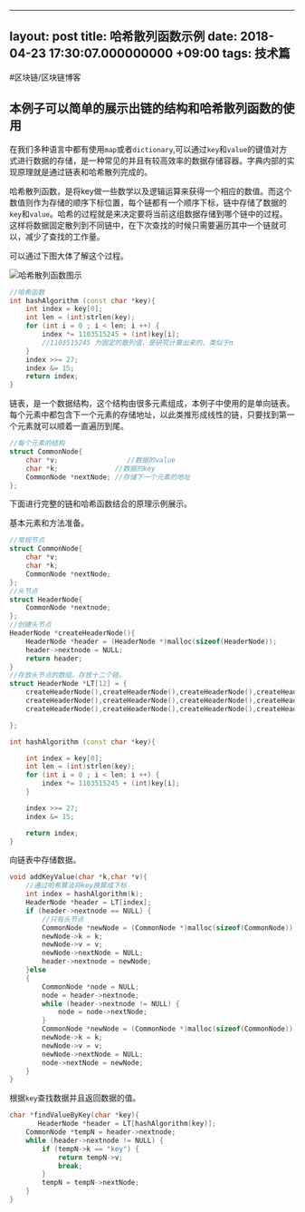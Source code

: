 
---
layout: post
title: 哈希散列函数示例
date: 2018-04-23 17:30:07.000000000 +09:00
tags: 技术篇
---

#区块链/区块链博客

## 本例子可以简单的展示出链的结构和哈希散列函数的使用

在我们多种语言中都有使用`map`或者`dictionary`,可以通过`key`和`value`的键值对方式进行数据的存储，是一种常见的并且有较高效率的数据存储容器。字典内部的实现原理就是通过链表和哈希散列完成的。

哈希散列函数，是将key做一些数学以及逻辑运算来获得一个相应的数值。而这个数值则作为存储的顺序下标位置，每个链都有一个顺序下标，链中存储了数据的`key`和`value`。哈希的过程就是来决定要将当前这组数据存储到哪个链中的过程。这样将数据固定散列到不同链中，在下次查找的时候只需要遍历其中一个链就可以，减少了查找的工作量。

可以通过下图大体了解这个过程。

![哈希散列函数图示](http://p83poaw51.bkt.clouddn.com/hash.001.png)

```c++
//哈希函数
int hashAlgorithm (const char *key){    
    int index = key[0];
    int len = (int)strlen(key);
    for (int i = 0 ; i < len; i ++) {
        index *= 1103515245 + (int)key[i];
		//1103515245 为固定的散列值，是研究计算出来的，类似于π
    }
    index >>= 27;
    index &= 15;
    return index;
}
```


链表，是一个数据结构，这个结构由很多元素组成，本例子中使用的是单向链表。每个元素中都包含下一个元素的存储地址，以此类推形成线性的链，只要找到第一个元素就可以顺着一直遍历到尾。

```c++
//每个元素的结构
struct CommonNode{
    char *v;				 //数据的value
    char *k;              //数据的key
    CommonNode *nextNode; //存储下一个元素的地址
};
```

下面进行完整的链和哈希函数结合的原理示例展示。

基本元素和方法准备。
```c++
//常规节点
struct CommonNode{
    char *v;
    char *k;
    CommonNode *nextNode;
};
//头节点
struct HeaderNode{
    CommonNode *nextnode;
};
//创建头节点
HeaderNode *createHeaderNode(){
    HeaderNode *header = (HeaderNode *)malloc(sizeof(HeaderNode));
    header->nextnode = NULL;
    return header;
}
//存放头节点的数组。存放十二个链。
struct HeaderNode *LT[12] = {
    createHeaderNode(),createHeaderNode(),createHeaderNode(),createHeaderNode(),
    createHeaderNode(),createHeaderNode(),createHeaderNode(),createHeaderNode(),
    createHeaderNode(),createHeaderNode(),createHeaderNode(),createHeaderNode(),

};

int hashAlgorithm (const char *key){

    int index = key[0];
    int len = (int)strlen(key);
    for (int i = 0 ; i < len; i ++) {
        index *= 1103515245 + (int)key[i];
    }

    index >>= 27;
    index &= 15;

    return index;
}
```

向链表中存储数据。
```c++
void addKeyValue(char *k,char *v){
    //通过哈希算法将key换算成下标
    int index = hashAlgorithm(k);
    HeaderNode *header = LT[index];
    if (header->nextnode == NULL) {
        //只有头节点
        CommonNode *newNode = (CommonNode *)malloc(sizeof(CommonNode));
        newNode->k = k;
        newNode->v = v;
        newNode->nextNode = NULL;
        header->nextnode = newNode;
    }else
    {
        CommonNode *node = NULL;
        node = header->nextnode;
        while (header->nextnode != NULL) {
            node = node->nextNode;
        }
        CommonNode *newNode = (CommonNode *)malloc(sizeof(CommonNode));
        newNode->k = k;
        newNode->v = v;
        newNode->nextNode = NULL;
        node->nextNode = newNode;
    }
}
```

根据`key`查找数据并且返回数据的值。
```c++
char *findValueByKey(char *key){
	   HeaderNode *header = LT[hashAlgorithm(key)];
    CommonNode *tempN = header->nextnode;
    while (header->nextnode != NULL) {
        if (tempN->k == "key") {
            return tempN->v;
            break;
        }
        tempN = tempN->nextNode;
    }
}


```
